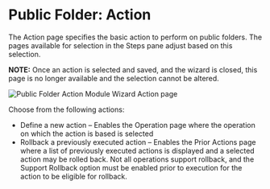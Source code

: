 # Public Folder: Action

The Action page specifies the basic action to perform on public folders. The pages available for
selection in the Steps pane adjust based on this selection.

**NOTE:** Once an action is selected and saved, and the wizard is closed, this page is no longer
available and the selection cannot be altered.

![Public Folder Action Module Wizard Action page](/img/versioned_docs/accessanalyzer_11.6/accessanalyzer/admin/action/filesystem/action.webp)

Choose from the following actions:

- Define a new action – Enables the Operation page where the operation on which the action is based
  is selected
- Rollback a previously executed action – Enables the Prior Actions page where a list of previously
  executed actions is displayed and a selected action may be rolled back. Not all operations support
  rollback, and the Support Rollback option must be enabled prior to execution for the action to be
  eligible for rollback.
